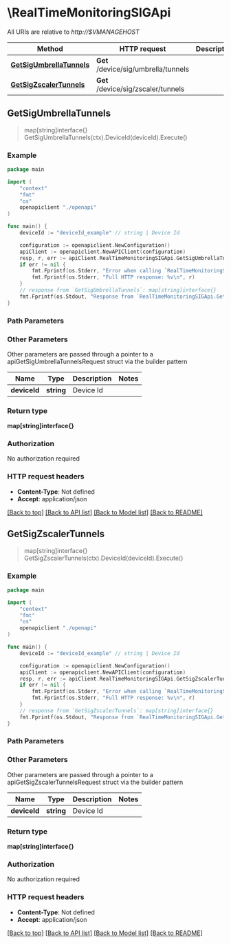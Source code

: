 # \RealTimeMonitoringSIGApi

All URIs are relative to *http://$VMANAGEHOST*

Method | HTTP request | Description
------------- | ------------- | -------------
[**GetSigUmbrellaTunnels**](RealTimeMonitoringSIGApi.md#GetSigUmbrellaTunnels) | **Get** /device/sig/umbrella/tunnels | 
[**GetSigZscalerTunnels**](RealTimeMonitoringSIGApi.md#GetSigZscalerTunnels) | **Get** /device/sig/zscaler/tunnels | 



## GetSigUmbrellaTunnels

> map[string]interface{} GetSigUmbrellaTunnels(ctx).DeviceId(deviceId).Execute()





### Example

```go
package main

import (
    "context"
    "fmt"
    "os"
    openapiclient "./openapi"
)

func main() {
    deviceId := "deviceId_example" // string | Device Id

    configuration := openapiclient.NewConfiguration()
    apiClient := openapiclient.NewAPIClient(configuration)
    resp, r, err := apiClient.RealTimeMonitoringSIGApi.GetSigUmbrellaTunnels(context.Background()).DeviceId(deviceId).Execute()
    if err != nil {
        fmt.Fprintf(os.Stderr, "Error when calling `RealTimeMonitoringSIGApi.GetSigUmbrellaTunnels``: %v\n", err)
        fmt.Fprintf(os.Stderr, "Full HTTP response: %v\n", r)
    }
    // response from `GetSigUmbrellaTunnels`: map[string]interface{}
    fmt.Fprintf(os.Stdout, "Response from `RealTimeMonitoringSIGApi.GetSigUmbrellaTunnels`: %v\n", resp)
}
```

### Path Parameters



### Other Parameters

Other parameters are passed through a pointer to a apiGetSigUmbrellaTunnelsRequest struct via the builder pattern


Name | Type | Description  | Notes
------------- | ------------- | ------------- | -------------
 **deviceId** | **string** | Device Id | 

### Return type

**map[string]interface{}**

### Authorization

No authorization required

### HTTP request headers

- **Content-Type**: Not defined
- **Accept**: application/json

[[Back to top]](#) [[Back to API list]](../README.md#documentation-for-api-endpoints)
[[Back to Model list]](../README.md#documentation-for-models)
[[Back to README]](../README.md)


## GetSigZscalerTunnels

> map[string]interface{} GetSigZscalerTunnels(ctx).DeviceId(deviceId).Execute()





### Example

```go
package main

import (
    "context"
    "fmt"
    "os"
    openapiclient "./openapi"
)

func main() {
    deviceId := "deviceId_example" // string | Device Id

    configuration := openapiclient.NewConfiguration()
    apiClient := openapiclient.NewAPIClient(configuration)
    resp, r, err := apiClient.RealTimeMonitoringSIGApi.GetSigZscalerTunnels(context.Background()).DeviceId(deviceId).Execute()
    if err != nil {
        fmt.Fprintf(os.Stderr, "Error when calling `RealTimeMonitoringSIGApi.GetSigZscalerTunnels``: %v\n", err)
        fmt.Fprintf(os.Stderr, "Full HTTP response: %v\n", r)
    }
    // response from `GetSigZscalerTunnels`: map[string]interface{}
    fmt.Fprintf(os.Stdout, "Response from `RealTimeMonitoringSIGApi.GetSigZscalerTunnels`: %v\n", resp)
}
```

### Path Parameters



### Other Parameters

Other parameters are passed through a pointer to a apiGetSigZscalerTunnelsRequest struct via the builder pattern


Name | Type | Description  | Notes
------------- | ------------- | ------------- | -------------
 **deviceId** | **string** | Device Id | 

### Return type

**map[string]interface{}**

### Authorization

No authorization required

### HTTP request headers

- **Content-Type**: Not defined
- **Accept**: application/json

[[Back to top]](#) [[Back to API list]](../README.md#documentation-for-api-endpoints)
[[Back to Model list]](../README.md#documentation-for-models)
[[Back to README]](../README.md)

